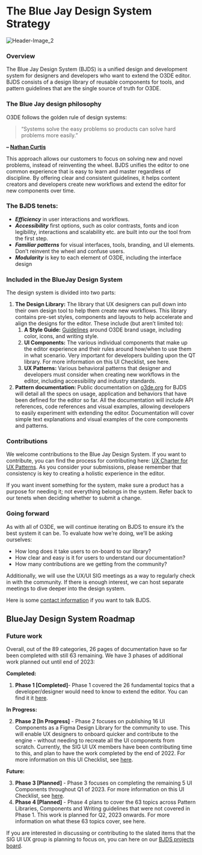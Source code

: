 # The Blue Jay Design System Strategy

![Header-Image_2](https://user-images.githubusercontent.com/82846749/188246233-0af7aa3e-118c-4a08-b4a7-e980f3f013f0.jpg)

### **Overview**

The Blue Jay Design System (BJDS) is a unified design and development system for designers and developers who want to extend the O3DE editor. BJDS consists of a design library of reusable components for tools, and pattern guidelines that are the single source of truth for O3DE.

### **The Blue Jay design philosophy**

O3DE follows the golden rule of design systems: 

> “Systems solve the easy problems so products can solve hard problems
> more easily.” 

**– [Nathan Curtis](https://medium.com/eightshapes-llc/principles-of-designing-systems-294ee45dcf81)**

This approach allows our customers to focus on solving new and novel problems, instead of reinventing the wheel. BJDS unifies the editor to one common experience that is easy to learn and master regardless of discipline. By offering clear and consistent guidelines, it helps content creators and developers create new workflows and extend the editor for new components over time.

### **The BJDS tenets:**

* ***Efficiency*** in user interactions and workflows.
* ***Accessibility*** first options, such as color contrasts, fonts and icon legibility, interactions and scalability etc. are built into our the tool from the first step.
* ***Familiar patterns*** for visual interfaces, tools, branding, and UI elements. Don’t reinvent the wheel and confuse users.
* ***Modularity*** is key to each element of O3DE, including the interface design

### **Included in the BlueJay Design System**

The design system is divided into two parts:

1. **The Design Library:** The library that UX designers can pull down into their own design tool to help them create new workflows. This library contains pre-set styles, components and layouts to help accelerate and align the designs for the editor. These include (but aren’t limited to):
    1. **A Style Guide:** [Guidelines](https://www.o3de.org/docs/tools-ui/branding-guidelines/) around O3DE brand usage, including color, icons, and writing style.
    2. **UI Components:** The various individual components that make up the editor experience and their rules around how/when to use them in what scenario. Very important for developers building upon the QT library. For more information on this UI Checklist, see here.
    3. **UX Patterns:** Various behavioral patterns that designer and developers must consider when creating new workflows in the editor, including accessibility and industry standards.
2. **Pattern documentation:** Public documentation on [o3de.org](https://o3de.org/docs/tools-ui/) for BJDS will detail all the specs on usage, application and behaviors that have been defined for the editor so far. All the documentation will include API references, code references and visual examples, allowing developers to easily experiment with extending the editor. Documentation will cover simple text explanations and visual examples of the core components and patterns.

### **Contributions**

We welcome contributions to the Blue Jay Design System. If you want to contribute, you can find the process for contributing here: [UX Charter for UX Patterns](https://github.com/o3de/sig-ui-ux/blob/main/governance/UX%20Patterns%20for%20O3DE.md). As you consider your submissions, please remember that consistency is key to creating a holistic experience in the editor. 

If you want invent something for the system, make sure a product has a purpose for needing it; not everything belongs in the system. Refer back to our tenets when deciding whether to submit a change. 

### **Going forward**

As with all of O3DE, we will continue iterating on BJDS to ensure it’s the best system it can be. To evaluate how we’re doing, we’ll be asking ourselves:

* How long does it take users to on-board to our library?
* How clear and easy is it for users to understand our documentation?
* How many contributions are we getting from the community?

Additionally, we will use the UX/UI SIG meetings as a way to regularly check in with the community. If there is enough interest, we can host separate meetings to dive deeper into the design system.

Here is some [contact information](https://github.com/o3de/sig-ui-ux/blob/main/BlueJay-Design-System/BlueJay-Design-System-Welcome.md) if you want to talk BJDS.

## **BlueJay Design System Roadmap**

### **Future work**

Overall, out of the 89 categories, 26 pages of documentation have so far been completed with still 63 remaining. We have 3 phases of additional work planned out until end of 2023:

**Completed:**

1. **Phase 1 [Completed]**- Phase 1 covered the 26 fundamental topics that a developer/designer would need to know to extend the editor. You can find it it [here](https://o3de.org/docs/tools-ui/).

**In Progress:**

2. **Phase 2 [In Progress]** - Phase 2 focuses on publishing 16 UI Components as a Figma Design Library for the community to use. This will enable UX designers to onboard quicker and contribute to the engine - without needing to recreate all the UI components from scratch. Currently, the SIG UI UX members have been contributing time to this, and plan to have the work completed by the end of 2022. For more information on this UI Checklist, see [here](https://github.com/o3de/o3de/issues/11664).

**Future:**

3. **Phase 3 [Planned]** - Phase 3 focuses on completing the remaining 5 UI Components throughout Q1 of 2023. For more information on this UI Checklist, see [here](https://github.com/o3de/o3de/issues/11999).
4. **Phase 4 [Planned]** - Phase 4 plans to cover the 63 topics across Pattern Libraries, Components and Writing guidelines that were not covered in Phase 1. This work is planned for Q2, 2023 onwards. For more information on what these 63 topics cover, see here.

If you are interested in discussing or contributing to the slated items that the SIG UI UX group is planning to focus on, you can here on our [BJDS projects board](https://github.com/orgs/o3de/projects/9/views/3).

